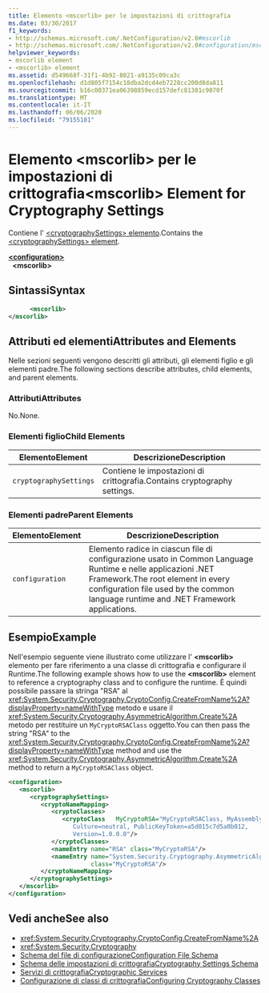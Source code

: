 ```yaml
---
title: Elemento <mscorlib> per le impostazioni di crittografia
ms.date: 03/30/2017
f1_keywords:
- http://schemas.microsoft.com/.NetConfiguration/v2.0#mscorlib
- http://schemas.microsoft.com/.NetConfiguration/v2.0#configuration/mscorlib
helpviewer_keywords:
- mscorlib element
- <mscorlib> element
ms.assetid: d549668f-31f1-4b92-8021-a9135c09ca3c
ms.openlocfilehash: d1d805f7154c18dba2dcd4eb7228cc200d8da811
ms.sourcegitcommit: b16c00371ea06398859ecd157defc81301c9070f
ms.translationtype: MT
ms.contentlocale: it-IT
ms.lasthandoff: 06/06/2020
ms.locfileid: "79155181"
---
```

# <a name="mscorlib-element-for-cryptography-settings"></a><span data-ttu-id="55da3-102">Elemento \<mscorlib> per le impostazioni di crittografia</span><span class="sxs-lookup"><span data-stu-id="55da3-102">\<mscorlib> Element for Cryptography Settings</span></span>
<span data-ttu-id="55da3-103">Contiene l' [ \<cryptographySettings> elemento](cryptographysettings-element.md).</span><span class="sxs-lookup"><span data-stu-id="55da3-103">Contains the [\<cryptographySettings> element](cryptographysettings-element.md).</span></span>  
  
[**\<configuration>**](../configuration-element.md)  
&nbsp;&nbsp;**\<mscorlib>**  
  
## <a name="syntax"></a><span data-ttu-id="55da3-104">Sintassi</span><span class="sxs-lookup"><span data-stu-id="55da3-104">Syntax</span></span>  
  
```xml  
      <mscorlib>
</mscorlib>  
```  
  
## <a name="attributes-and-elements"></a><span data-ttu-id="55da3-105">Attributi ed elementi</span><span class="sxs-lookup"><span data-stu-id="55da3-105">Attributes and Elements</span></span>  
 <span data-ttu-id="55da3-106">Nelle sezioni seguenti vengono descritti gli attributi, gli elementi figlio e gli elementi padre.</span><span class="sxs-lookup"><span data-stu-id="55da3-106">The following sections describe attributes, child elements, and parent elements.</span></span>  
  
### <a name="attributes"></a><span data-ttu-id="55da3-107">Attributi</span><span class="sxs-lookup"><span data-stu-id="55da3-107">Attributes</span></span>  
 <span data-ttu-id="55da3-108">No.</span><span class="sxs-lookup"><span data-stu-id="55da3-108">None.</span></span>  
  
### <a name="child-elements"></a><span data-ttu-id="55da3-109">Elementi figlio</span><span class="sxs-lookup"><span data-stu-id="55da3-109">Child Elements</span></span>  
  
|<span data-ttu-id="55da3-110">Elemento</span><span class="sxs-lookup"><span data-stu-id="55da3-110">Element</span></span>|<span data-ttu-id="55da3-111">Descrizione</span><span class="sxs-lookup"><span data-stu-id="55da3-111">Description</span></span>|  
|-------------|-----------------|  
|`cryptographySettings`|<span data-ttu-id="55da3-112">Contiene le impostazioni di crittografia.</span><span class="sxs-lookup"><span data-stu-id="55da3-112">Contains cryptography settings.</span></span>|  
  
### <a name="parent-elements"></a><span data-ttu-id="55da3-113">Elementi padre</span><span class="sxs-lookup"><span data-stu-id="55da3-113">Parent Elements</span></span>  
  
|<span data-ttu-id="55da3-114">Elemento</span><span class="sxs-lookup"><span data-stu-id="55da3-114">Element</span></span>|<span data-ttu-id="55da3-115">Descrizione</span><span class="sxs-lookup"><span data-stu-id="55da3-115">Description</span></span>|  
|-------------|-----------------|  
|`configuration`|<span data-ttu-id="55da3-116">Elemento radice in ciascun file di configurazione usato in Common Language Runtime e nelle applicazioni .NET Framework.</span><span class="sxs-lookup"><span data-stu-id="55da3-116">The root element in every configuration file used by the common language runtime and .NET Framework applications.</span></span>|  
  
## <a name="example"></a><span data-ttu-id="55da3-117">Esempio</span><span class="sxs-lookup"><span data-stu-id="55da3-117">Example</span></span>  
 <span data-ttu-id="55da3-118">Nell'esempio seguente viene illustrato come utilizzare l' **\<mscorlib>** elemento per fare riferimento a una classe di crittografia e configurare il Runtime.</span><span class="sxs-lookup"><span data-stu-id="55da3-118">The following example shows how to use the **\<mscorlib>** element to reference a cryptography class and to configure the runtime.</span></span> <span data-ttu-id="55da3-119">È quindi possibile passare la stringa "RSA" al <xref:System.Security.Cryptography.CryptoConfig.CreateFromName%2A?displayProperty=nameWithType> metodo e usare il <xref:System.Security.Cryptography.AsymmetricAlgorithm.Create%2A> metodo per restituire un `MyCryptoRSAClass` oggetto.</span><span class="sxs-lookup"><span data-stu-id="55da3-119">You can then pass the string "RSA" to the <xref:System.Security.Cryptography.CryptoConfig.CreateFromName%2A?displayProperty=nameWithType> method and use the <xref:System.Security.Cryptography.AsymmetricAlgorithm.Create%2A> method to return a `MyCryptoRSAClass` object.</span></span>  
  
```xml  
<configuration>  
   <mscorlib>  
      <cryptographySettings>  
         <cryptoNameMapping>  
            <cryptoClasses>  
               <cryptoClass   MyCryptoRSA="MyCryptoRSAClass, MyAssembly  
                  Culture=neutral, PublicKeyToken=a5d015c7d5a0b012,  
                  Version=1.0.0.0"/>  
            </cryptoClasses>  
            <nameEntry name="RSA" class="MyCryptoRSA"/>  
            <nameEntry name="System.Security.Cryptography.AsymmetricAlgorithm"  
                       class="MyCryptoRSA"/>  
         </cryptoNameMapping>  
      </cryptographySettings>  
   </mscorlib>  
</configuration>  
```  
  
## <a name="see-also"></a><span data-ttu-id="55da3-120">Vedi anche</span><span class="sxs-lookup"><span data-stu-id="55da3-120">See also</span></span>

- <xref:System.Security.Cryptography.CryptoConfig.CreateFromName%2A>
- <xref:System.Security.Cryptography>
- [<span data-ttu-id="55da3-121">Schema del file di configurazione</span><span class="sxs-lookup"><span data-stu-id="55da3-121">Configuration File Schema</span></span>](../index.md)
- [<span data-ttu-id="55da3-122">Schema delle impostazioni di crittografia</span><span class="sxs-lookup"><span data-stu-id="55da3-122">Cryptography Settings Schema</span></span>](index.md)
- [<span data-ttu-id="55da3-123">Servizi di crittografia</span><span class="sxs-lookup"><span data-stu-id="55da3-123">Cryptographic Services</span></span>](../../../../standard/security/cryptographic-services.md)
- [<span data-ttu-id="55da3-124">Configurazione di classi di crittografia</span><span class="sxs-lookup"><span data-stu-id="55da3-124">Configuring Cryptography Classes</span></span>](../../configure-cryptography-classes.md)
